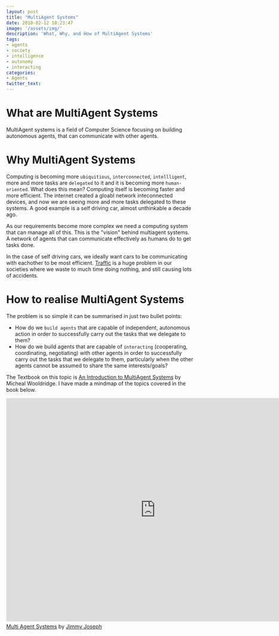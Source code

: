 ```yaml
---
layout: post
title: "MultiAgent Systems"
date: 2018-02-12 10:23:47
image: '/assets/img/'
description: 'What, Why, and How of MultiAgent Systems'
tags:
- agents
- society
- intelligence
- autonomy
- interacting
categories:
- Agents
twitter_text: 
---
```


# What are MultiAgent Systems
MultiAgent systems is a field of Computer Science focusing on building autonomous agents, that can communicate with other agents. 

# Why MultiAgent Systems
Computing is becoming more `ubiquitious`, `interconnected`, `intellligent`, more and more tasks are `delegated` to it and it is becoming more `human-oriented`. What does this mean? Computing itself is becoming faster and more efficient. The internet created a gloabl network inteconnected devices, and now we are seeing more and more tasks delegated to these systems. A good example is a self driving car, almost unthinkable a decade ago. 

As our requirements become more complex we need a computing system that can manage all of this. This is the "vision" behind multiagent systems. A network of agents that can communicate effectively as humans do to get tasks done. 

In the case of self driving cars, we ideally want cars to be communicating with eachother to be most efficient. [Traffic](https://www.youtube.com/watch?v=iHzzSao6ypE) is a huge problem in our societies where we waste to much time doing nothing, and still causing lots of accidents.

# How to realise MultiAgent Systems
The problem is so simple it can be summarised in just two bullet points:
- How do we `build agents` that are capable of independent, autonomous action in order to successfully carry out the tasks that we delegate to them? 
- How do we build agents that are capable of `interacting` (cooperating, coordinating, negotiating) with other agents in order to successfully carry out the tasks that we delegate to them, particularly when the other agents cannot be assumed to share the same interests/goals? 


The Textbook on this topic is [An Introduction to MultiAgent Systems](http://www.cs.ox.ac.uk/people/michael.wooldridge/pubs/imas//IMAS2e.html) by Micheal Wooldridge. I have made a mindmap of the topics covered in the book below.

<iframe width="800" height="600" frameborder="0" src="https://www.mindmeister.com/maps/public_map_shell/1031256826/multi-agent-systems?width=800&height=600&z=auto&live_update=1&no_logo=1" scrolling="no" style="overflow: hidden; margin-bottom: 5px;">Your browser is not able to display frames. Please visit <a href="https://www.mindmeister.com/1031256826/multi-agent-systems" target="_blank">Multi Agent Systems</a> on MindMeister.</iframe><div class="mb-5"><a href="https://www.mindmeister.com/1031256826/multi-agent-systems" target="_blank">Multi Agent Systems</a> by <a href="https://www.mindmeister.com/users/channel/11375171" target="_blank">Jimmy Joseph</a></div>
